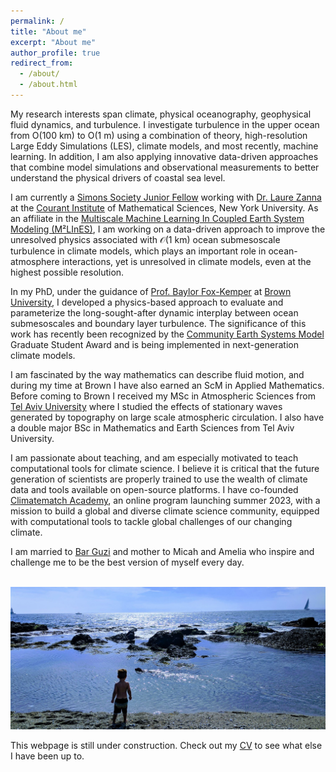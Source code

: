 ```yaml
---
permalink: /
title: "About me"
excerpt: "About me"
author_profile: true
redirect_from: 
  - /about/
  - /about.html
---
```

My research interests span climate, physical oceanography, geophysical fluid dynamics, and turbulence. I investigate turbulence in the upper ocean from O(100 km) to O(1 m) using a combination of theory, high-resolution Large Eddy Simulations (LES), climate models, and most recently, machine learning. In addition, I am also applying innovative data-driven approaches that combine model simulations and observational measurements to better understand the physical drivers of coastal sea level.

I am currently a [Simons Society Junior Fellow](https://www.simonsfoundation.org/simons-society-of-fellows/) working with [Dr. Laure Zanna](https://laurezanna.github.io/) at the [Courant Institute](https://caos.cims.nyu.edu/dynamic/) of Mathematical Sciences,  New York University. As an affiliate in the [Multiscale Machine Learning In Coupled Earth System Modeling (M²LInES)](https://m2lines.github.io/), I am working on a data-driven approach to improve the unresolved physics associated with $\mathcal{O}$(1 km) ocean submesoscale turbulence in climate models, which plays an important role in ocean-atmosphere interactions, yet is unresolved in climate models, even at the highest possible resolution.


In my PhD, under the guidance of [Prof. Baylor Fox-Kemper](http://www.geo.brown.edu/research/Fox-Kemper/) at [Brown University](https://www.brown.edu/academics/earth-environmental-planetary-sciences/), I developed a physics-based approach to evaluate and parameterize the long-sought-after dynamic interplay between ocean submesoscales and boundary layer turbulence. The significance of this work has recently been recognized by the [Community Earth Systems Model](https://www.cesm.ucar.edu/events/workshops/2022/) Graduate Student Award and is being implemented in next-generation climate models. 

I am fascinated by the way mathematics can describe fluid motion, and during my time at Brown I have also earned an ScM in Applied Mathematics. Before coming to Brown I received my MSc in Atmospheric Sciences from [Tel Aviv University](https://english.tau.ac.il/) where I studied the effects of stationary waves generated by topography on large scale atmospheric circulation. I also have a double major BSc in Mathematics and Earth Sciences from Tel Aviv University. 

I am passionate about teaching, and am especially motivated to teach computational tools for climate science. I believe it is critical that the future generation of scientists are properly trained to use the wealth of climate data and tools available on open-source platforms. I have co-founded [Climatematch Academy](https://academy.climatematch.io/), an online program launching summer 2023, with a mission to build a global and diverse climate science community, equipped with computational tools to tackle global challenges of our changing climate. 


I am married to [Bar Guzi](https://brandeis.academia.edu/BarGuzi) and mother to Micah and Amelia who inspire and challenge me to be the best version of myself every day.
  
  
  




<p align="center">
<br/><img src='/images/micah_beach.jpeg'>
</p>
  
This webpage is still under construction. Check out my [CV](/files/AbigailBodner_CV_July2022.pdf) to see what else I have been up to.  
